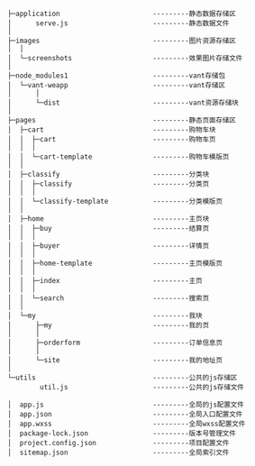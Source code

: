 
          ├─application                       ---------静态数据存储区
          │      serve.js                     ---------静态数据文件
          │      
          ├─images                            ---------图片资源存储区
          │  │  
          │  └─screenshots                    ---------效果图片存储文件
          │          
          ├─node_modules1                     ---------vant存储包
          │  └─vant-weapp                     ---------vant存储区
          │      │  
          │      └─dist                       ---------vant资源存储块
          │                  
          ├─pages                             ---------静态页面存储区                  
          │  ├─cart                           ---------购物车块    
          │  │  ├─cart                        ---------购物车页             
          │  │  │      
          │  │  └─cart-template               ---------购物车模版页
          │  │          
          │  ├─classify                       ---------分类块
          │  │  ├─classify                    ---------分类页
          │  │  │      
          │  │  └─classify-template           ---------分类模版页
          │  │          
          │  ├─home                           ---------主页块
          │  │  ├─buy                         ---------结算页
          │  │  │      
          │  │  ├─buyer                       ---------详情页     
          │  │  │      
          │  │  ├─home-template               ---------主页模版页   
          │  │  │      
          │  │  ├─index                       ---------主页  
          │  │  │       
          │  │  └─search                      ---------搜索页
          │  │          
          │  └─my                             ---------我块 
          │      ├─my                         ---------我的页  
          │      │      
          │      ├─orderform                  ---------订单信息页
          │      │      
          │      └─site                       ---------我的地址页
          │              
          └─utils                             ---------公共的js存储区   
                  util.js                     ---------公共的js存储文件 

          │  app.js                           ---------全局的js配置文件 
          │  app.json                         ---------全局入口配置文件 
          │  app.wxss                         ---------全局wxss配置文件 
          │  package-lock.json                ---------版本号管理文件
          │  project.config.json              ---------项目配置文件 
          │  sitemap.json                     ---------全局索引文件  

